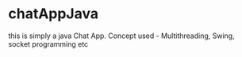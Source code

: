 # chatAppJava
this is simply a java Chat App.
Concept used - Multithreading, Swing, socket programming etc

